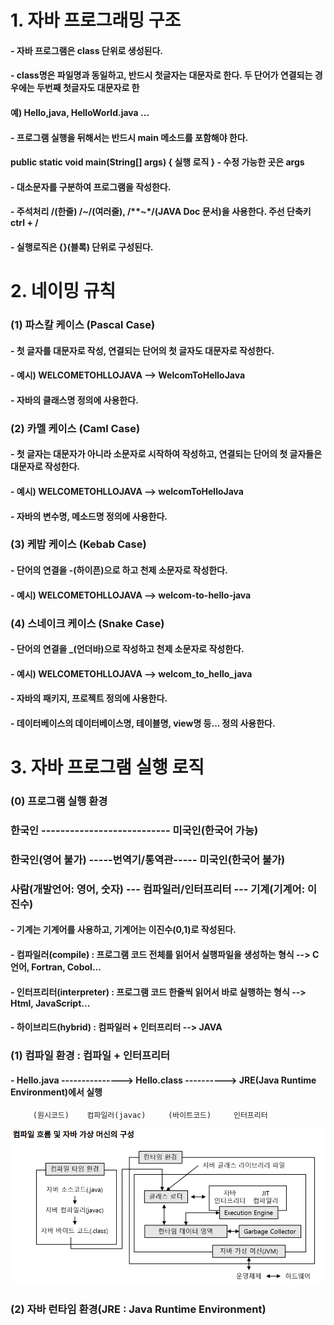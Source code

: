 # 1. 자바 프로그래밍 구조
#### - 자바 프로그램은 class 단위로 생성된다.
#### - class명은 파일명과 동일하고, 반드시 첫글자는 대문자로 한다. 두 단어가 연결되는 경우에는 두번째 첫글자도 대문자로 한
####  예) Hello,java, HelloWorld.java ...
#### - 프로그램 실행을 뒤해서는 반드시 main 메소드를 포함해야 한다.
####   public static void main(String[] args) { 실행 로직 } - 수정 가능한 곳은 args
#### - 대소문자를 구분하여 프로그램을 작성한다.
#### - 주석처리 /(한줄) /*~*/(여러줄), /**~*/(JAVA Doc 문서)을 사용한다. 주선 단축키 ctrl + /
#### - 실행로직은 {}(블록) 단위로 구성된다.
     
     
# 2. 네이밍 규칙 
### (1) 파스칼 케이스 (Pascal Case)
#### - 첫 글자를 대문자로 작성, 연결되는 단어의 첫 글자도 대문자로 작성한다.
#### - 예시) WELCOMETOHLLOJAVA --> WelcomToHelloJava
#### - 자바의 클래스명 정의에 사용한다.
     
### (2) 카멜 케이스 (Caml Case)
#### - 첫 글자는 대문자가 아니라 소문자로 시작하여 작성하고, 연결되는 단어의 첫 글자들은 대문자로 작성한다.
#### - 예시) WELCOMETOHLLOJAVA --> welcomToHelloJava
#### - 자바의 변수명, 메소드명 정의에 사용한다.
     
### (3) 케밥 케이스 (Kebab Case)
#### - 단어의 연결을 -(하이픈)으로 하고 천제 소문자로 작성한다.
#### - 예시) WELCOMETOHLLOJAVA --> welcom-to-hello-java
     
### (4) 스네이크 케이스 (Snake Case)
#### - 단어의 연결을 _(언더바)으로 작성하고 천제 소문자로 작성한다.
#### - 예시) WELCOMETOHLLOJAVA --> welcom_to_hello_java
#### - 자바의 패키지, 프로젝트 정의에 사용한다.
#### - 데이터베이스의 데이터베이스명, 테이블명, view명 등... 정의 사용한다.
     
# 3. 자바 프로그램 실행 로직
### (0) 프로그램 실행 환경
### 한국인 --------------------------- 미국인(한국어 가능)
### 한국인(영어 불가) -----번역기/통역관----- 미국인(한국어 불가)

### 사람(개발언어: 영어, 숫자) --- 컴파일러/인터프리터 --- 기계(기계어: 이진수)


#### - 기계는 기계어를 사용하고, 기계어는 이진수(0,1)로 작성된다.
#### - 컴파일러(compile) : 프로그램 코드 전체를 읽어서 실행파일을 생성하는 형식 --> C언어, Fortran, Cobol...
#### - 인터프리터(interpreter) : 프로그램 코드 한줄씩 읽어서 바로 실행하는 형식 --> Html, JavaScript...
#### - 하이브리드(hybrid) : 컴파일러 + 인터프리터 --> JAVA


### (1) 컴파일 환경 : 컴파일 + 인터프리터
#### - Hello.java ---------------> Hello.class ----------> JRE(Java Runtime Environment)에서 실행
         (원시코드)    컴파일러(javac)     (바이트코드)     인터프리터
![참고이미지](../md_images/01_jvm.png)

### (2) 자바 런타임 환경(JRE : Java Runtime Environment)







